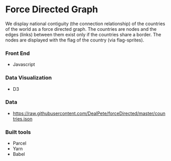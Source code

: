# Force Directed Graph

We display national contiguity (the connection relationship) of the countries of the world as a force directed graph. The countries are nodes and the edges (links) between them exist only if the countries share a border. The nodes are displayed with the flag of the country (via flag-sprites).

### Front End

* Javascript

### Data Visualization

* D3

### Data

* https://raw.githubusercontent.com/DealPete/forceDirected/master/countries.json

### Built tools

* Parcel
* Yarn
* Babel